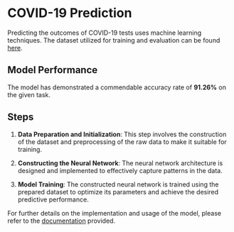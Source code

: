 # COVID-19 Prediction

Predicting the outcomes of COVID-19 tests uses machine learning techniques. The dataset utilized for training and evaluation can be found [here](https://delphi.cmu.edu/covidcast/survey-results/?date=20220625).

## Model Performance

The model has demonstrated a commendable accuracy rate of **91.26%** on the given task.

## Steps

1. **Data Preparation and Initialization**: This step involves the construction of the dataset and preprocessing of the raw data to make it suitable for training.

2. **Constructing the Neural Network**: The neural network architecture is designed and implemented to effectively capture patterns in the data.

3. **Model Training**: The constructed neural network is trained using the prepared dataset to optimize its parameters and achieve the desired predictive performance.

For further details on the implementation and usage of the model, please refer to the [documentation](https://github.com/Dawson-ma/Covid-19_Prediction/blob/main/Covid19_Predict.ipynb) provided.
